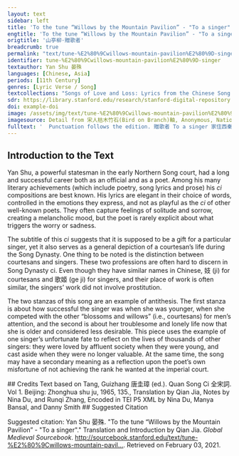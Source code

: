 ```yaml
---
layout: text
sidebar: left
title: 'To the tune “Willows by the Mountain Pavilion” - "To a singer" | 山亭柳·贈歌者'
engtitle: 'To the tune “Willows by the Mountain Pavilion” - "To a singer"'
origtitle: '山亭柳·贈歌者'
breadcrumb: true
permalink: "text/tune-%E2%80%9Cwillows-mountain-pavilion%E2%80%9D-singer"
identifier: tune-%E2%80%9Cwillows-mountain-pavilion%E2%80%9D-singer
textauthor: Yan Shu 晏殊
languages: [Chinese, Asia]
periods: [11th Century]
genres: [Lyric Verse / Song]
textcollections: "Songs of Love and Loss: Lyrics from the Chinese Song Dynasty, Love Songs of the Medieval World: Lyrics from Europe and Asia, Gender Sex and Sensuality: Writings on Women Men and Desire"
sdr: https://library.stanford.edu/research/stanford-digital-repository 
doi: example-doi 
image: /assets/img/text/tune-%E2%80%9Cwillows-mountain-pavilion%E2%80%9D-singer.jpg
imagesource: Detail from 宋人枯木竹石(Bird on Branch)軸, Anonymous, National Palace Museum, Accesion Number: K2A000155N000000000PAA [Public Domain]'
fulltext: '  Punctuation follows the edition. 贈歌者 To a singer 家住西秦。 My family lived in the west of Qin, 賭博藝隨身。 I lived by my skills and talent in dancing and song; 花柳上、鬥尖新。 among all the blossoms and willows, “Blossoms and willows” is a euphemism for sexual relationships between men and women. I vied to stand out. 偶學念奴聲調， Occasionally I imitated the tunes of Niannu, Niannu is the name of a famous courtesan in the Tang dynasty, who was known for her excellence in singing. 有時高遏行雲。 my voice could halt floating clouds in their path. 蜀錦纏頭無數， I have countless Shu brocades and silks, Brocades produced in the Shu area (in present Sichuan) were exquisite and expensive. They were given to singers and dancers as rewards. Although singers and dancers did wrap Shu brocades around their heads as a form of ornament, here the persona says this to indicate her success as a singer. 不負辛勤。 my efforts were well-rewarded. 數年來往咸京道， For years now I have traveled between Xianyang and the capital. The singers usually travel a lot from work place to work place to accommodate the needs of officials. 殘杯冷炙謾消魂。 Leftover wine and cold food consume my spirit. 衷腸事、託何人。 To whom can I confide the things deep in my heart? 若有知音見採， If a patron who appreciated me would choose me, 不辭遍唱陽春。 I would willingly sing every one of the finest songs 一曲當筵落淚， Now, a single song at the banquet and my tears start to fall. 重掩羅巾。 Once again, I hide my face with the silk kerchief. '
---
```

## Introduction to the Text 
<p>Yan Shu, a powerful statesman in the early Northern Song court, had a long and successful career both as an official and as a poet. Among his many literary achievements (which include poetry, song lyrics and prose) his <em>ci</em> compositions are best known. His lyrics are elegant in their choice of words, controlled in the emotions they express, and not as playful as the <em>ci</em> of other well-known poets. They often capture feelings of solitude and sorrow, creating a melancholic mood, but the poet is rarely explicit about what triggers the worry or sadness.</p> <p>The subtitle of this <em>ci</em> suggests that it is supposed to be a gift for a particular singer, yet it also serves as a general depiction of a courtesan’s life during the Song Dynasty. One thing to be noted is the distinction between courtesans and singers. These two professions are often hard to discern in Song Dynasty ci. Even though they have similar names in Chinese, 妓 (ji) for courtesans and 歌姬 (ge ji) for singers, and their place of work is often similar, the singers’ work did not involve prostitution.</p> <p>The two stanzas of this song are an example of antithesis. The first stanza is about how successful the singer was when she was younger, when she competed with the other “blossoms and willows” (i.e., courtesans) for men’s attention, and the second is about her troublesome and lonely life now that she is older and considered less desirable. This piece uses the example of one singer’s unfortunate fate to reflect on the lives of thousands of other singers: they were loved by affluent society when they were young, and cast aside when they were no longer valuable. At the same time, the song may have a secondary meaning as a reflection upon the poet’s own misfortune of not achieving the rank he wanted at the imperial court.</p>
## Credits
Text based on Tang, Guizhang 唐圭璋 (ed.). Quan Song Ci 全宋詞. Vol 1. Beijing: Zhonghua shu ju, 1965, 135., 
Translation by Qian Jia, Notes by Nina Du,  and Runqi Zhang, 
Encoded in TEI P5 XML by Nina Du, Manya Bansal,  and Danny Smith
## Suggested Citation
<p>Suggested citation: Yan Shu 晏殊.  "To the tune “Willows by the Mountain Pavilion” - "To a singer"." Translation and Introduction by Qian Jia. <em>Global Medieval Sourcebook</em>. <a href="http://sourcebook.stanford.edu/text/tune-%E2%80%9Cwillows-mountain-pavilion%E2%80%9D-singer">http://sourcebook.stanford.edu/text/tune-%E2%80%9Cwillows-mountain-pavil...</a>. Retrieved on February 03, 2021.</p>